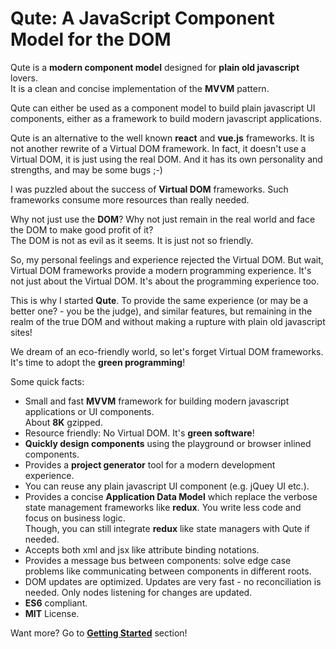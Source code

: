 # Qute: A JavaScript Component Model for the DOM

Qute is a **modern component model** designed for **plain old javascript** lovers.  \
It is a clean and concise implementation of the **MVVM** pattern.

Qute can either be used as a component model to build plain javascript UI components, either as a framework to build modern javascript applications.

Qute is an alternative to the well known **react** and **vue.js** frameworks. It is not another rewrite of a Virtual DOM framework. In fact, it doesn't use a Virtual DOM, it is just using the real DOM. And it has its own personality and strengths, and may be some bugs ;-)

I was puzzled about the success of **Virtual DOM** frameworks. Such frameworks consume more resources than really needed.

Why not just use the **DOM**? Why not just remain in the real world and face the DOM to make good profit of it?  \
The DOM is not as evil as it seems. It is just not so friendly.

So, my personal feelings and experience rejected the Virtual DOM. But wait, Virtual DOM frameworks provide a modern programming experience. It's not just about the Virtual DOM. It's about the programming experience too.

This is why I started **Qute**. To provide the same experience (or may be a better one? - you be the judge), and similar features, but remaining in the realm of the true DOM and without making a rupture with plain old javascript sites!

We dream of an eco-friendly world, so let's forget Virtual DOM frameworks.  \
It's time to adopt the **green programming**!

Some quick facts:

* Small and fast **MVVM** framework for building modern javascript applications or UI components.  \
About **8K** gzipped.
* Resource friendly: No Virtual DOM. It's **green software**!
* **Quickly design components** using the playground or browser inlined components.
* Provides a **project generator** tool for a modern development experience.
* You can reuse any plain javascript UI component (e.g. jQuey UI etc.).
* Provides a concise **Application Data Model** which replace the verbose state management frameworks like **redux**. You write less code and focus on business logic.  \
Though, you can still integrate **redux** like state managers with Qute if needed.
* Accepts both xml and jsx like attribute binding notations.
* Provides a message bus between components: solve edge case problems like communicating between components in different roots.
* DOM updates are optimized. Updates are very fast - no reconciliation is needed. Only nodes listening for changes are updated.
* **ES6** compliant.
* **MIT** License.

Want more? Go to **[Getting Started](#/getting-started)** section!

